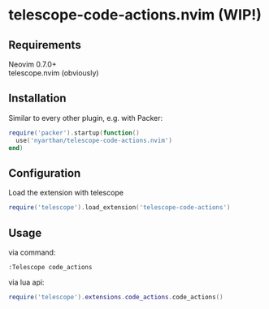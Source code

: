 # telescope-code-actions.nvim (WIP!)

## Requirements

Neovim 0.7.0+  
telescope.nvim (obviously)

## Installation

Similar to every other plugin, e.g. with Packer:

```lua
require('packer').startup(function()
  use('nyarthan/telescope-code-actions.nvim')
end)
```

## Configuration

Load the extension with telescope

```lua
require('telescope').load_extension('telescope-code-actions')
```

## Usage

via command:

```vim
:Telescope code_actions
```

via lua api:

```lua
require('telescope').extensions.code_actions.code_actions()
```
